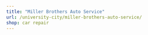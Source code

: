 ```yaml
---
title: "Miller Brothers Auto Service"
url: /university-city/miller-brothers-auto-service/
shop: car repair
---
```

